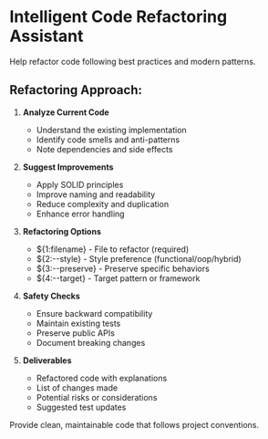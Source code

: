 # Intelligent Code Refactoring Assistant

Help refactor code following best practices and modern patterns.

## Refactoring Approach:

1. **Analyze Current Code**
   - Understand the existing implementation
   - Identify code smells and anti-patterns
   - Note dependencies and side effects

2. **Suggest Improvements**
   - Apply SOLID principles
   - Improve naming and readability
   - Reduce complexity and duplication
   - Enhance error handling

3. **Refactoring Options**
   - ${1:filename} - File to refactor (required)
   - ${2:--style} - Style preference (functional/oop/hybrid)
   - ${3:--preserve} - Preserve specific behaviors
   - ${4:--target} - Target pattern or framework

4. **Safety Checks**
   - Ensure backward compatibility
   - Maintain existing tests
   - Preserve public APIs
   - Document breaking changes

5. **Deliverables**
   - Refactored code with explanations
   - List of changes made
   - Potential risks or considerations
   - Suggested test updates

Provide clean, maintainable code that follows project conventions.